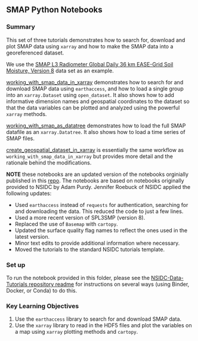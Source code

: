 ## SMAP Python Notebooks

### Summary

This set of three tutorials demonstrates how to search for, download and plot SMAP data using `xarray` and how to make the SMAP data into a georeferenced dataset. 

We use the [SMAP L3 Radiometer Global Daily 36 km EASE-Grid Soil Moisture, Version 8](https://nsidc.org/data/SPL3SMP/versions/8) data set as an example.

[working_with_smap_data_in_xarray](notebooks/SMAP/working_with_smap_in_xarray.ipynb) demonstrates how to search for and download SMAP data using `earthaccess`, and how to load a single group into an `xarray.Dataset` using `open_dataset`.  It also shows how to add informative dimension names and geospatial coordinates to the dataset so that the data variables can be plotted and analyzed using the powerful `xarray` methods.

[working_with_smap_as_datatree](notebooks/SMAP/working_with_smap_as_datatree.ipynb) demonstrates how to load the full SMAP datafile as an `xarray.Datatree`.  It also shows how to load a time series of SMAP files.

[create_geospatial_dataset_in_xarray](notebooks/SMAP/create_geospatial_dataset_in_xarray.ipynb) is essentially the same workflow as `working_with_smap_data_in_xarray` but provides more detail and the rationale behind the modifications.

**NOTE** these notebooks are an updated version of the notebooks orginially published in this [repo](https://github.com/nsidc/smap_python_notebooks/tree/main). The notebooks are based on notebooks originally provided to NSIDC by Adam Purdy. Jennifer Roebuck of NSIDC applied the following updates:
* Used `earthaccess` instead of `requests` for authentication, searching for and downloading the data. This reduced the code to just a few lines.
* Used a more recent version of SPL3SMP (version 8).
* Replaced the use of `Basemap` with `cartopy`. 
* Updated the surface quality flag names to reflect the ones used in the latest version. 
* Minor text edits to provide additional information where necessary.
* Moved the tutorials to the standard NSIDC tutorials template. 

### Set up

To run the notebook provided in this folder, please see the [NSIDC-Data-Tutorials repository readme](https://github.com/nsidc/NSIDC-Data-Tutorials#readme) for instructions on several ways (using Binder, Docker, or Conda) to do this.

### Key Learning Objectives

1. Use the `earthaccess` library to search for and download SMAP data.
2. Use the `xarray` library to read in the HDF5 files and plot the variables on a map using `xarray` plotting methods and `cartopy`.